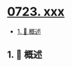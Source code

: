 # [0723. xxx](https://github.com/Tdahuyou/TNotes.leetcode/tree/main/notes/0723.%20xxx)

<!-- region:toc -->

- [1. 📝 概述](#1--概述)

<!-- endregion:toc -->

## 1. 📝 概述
